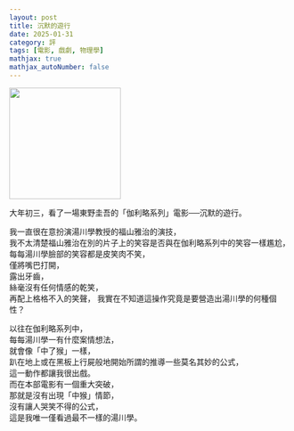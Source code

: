 ```yaml
---
layout: post
title: 沉默的遊行
date: 2025-01-31
category: 評
tags: [電影, 戲劇, 物理學]
mathjax: true
mathjax_autoNumber: false
---
```


<img src="/blog/assets/images/2025/silentMarch.jpg" style="display: inlie-block; width: 200px;"/>

大年初三，看了一場東野圭吾的「伽利略系列」電影──沉默的遊行。

<!--more-->

我一直很在意扮演湯川學教授的福山雅治的演技，<br>
我不太清楚福山雅治在別的片子上的笑容是否與在伽利略系列中的笑容一樣尷尬，<br>
每每湯川學臉部的笑容都是皮笑肉不笑，<br>
僅將嘴巴打開，<br>
露出牙齒，<br>
絲毫沒有任何情感的乾笑，<br>
再配上格格不入的笑聲，
我實在不知道這操作究竟是要營造出湯川學的何種個性？<br>

以往在伽利略系列中，<br>
每每湯川學一有什麼案情想法，<br>
就會像「中了猴」一樣，<br>
趴在地上或在黑板上行屍般地開始所謂的推導一些莫名其妙的公式，<br>
這一動作都讓我很出戲。<br>
而在本部電影有一個重大突破，<br>
那就是沒有出現「中猴」情節，<br>
沒有讓人哭笑不得的公式，<br>
這是我唯一僅看過最不一樣的湯川學。
